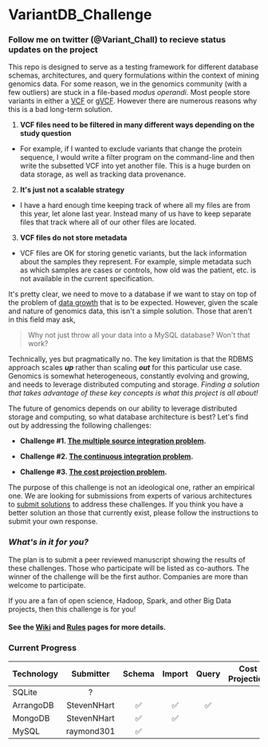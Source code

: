 # VariantDB_Challenge

### Follow me on twitter (@Variant_Chall) to recieve status updates on the project 

This repo is designed to serve as a testing framework for different database schemas, architectures, and query formulations within the context of mining genomics data.  For some reason, we in the genomics community (with a few outliers) are stuck in a file-based *modus operandi*.  Most people store variants in either a [VCF](http://samtools.github.io/hts-specs/VCFv4.2.pdf) or [gVCF](http://gatkforums.broadinstitute.org/firecloud/discussion/4017/what-is-a-gvcf-and-how-is-it-different-from-a-regular-vcf).  However there are numerous reasons why this is a bad long-term solution.

1. __VCF files need to be filtered in many different ways depending on the study question__
  - For example, if I wanted to exclude variants that change the protein sequence, I would write a filter program on the command-line and then write the subsetted VCF into yet another file.  This is a huge burden on data storage, as well as tracking data provenance.
2. __It's just not a scalable strategy__
  - I have a hard enough time keeping track of where all my files are from this year, let alone last year.  Instead many of us have to keep separate files that track where all of our other files are located.
3. __VCF files do not store metadata__
  - VCF files are OK for storing genetic variants, but the lack information about the samples they represent.  For example, simple metadata such as which samples are cases or controls, how old was the patient, etc. is not available in the current specification.
 
It's pretty clear, we need to move to a database if we want to stay on top of the problem of [data growth](http://journals.plos.org/plosbiology/article?id=10.1371/journal.pbio.1002195) that is to be expected.  However, given the scale and nature of genomics data, this isn't a simple solution.  Those that aren't in this field may ask, 

> Why not just throw all your data into a MySQL database?  Won't that work?

Technically, yes but pragmatically no. The key limitation is that the RDBMS approach scales __*up*__ rather than scaling __*out*__ for this particular use case.  Genomics is somewhat heterogeneous, constantly evolving and growing, and needs to leverage distributed computing and storage.   *Finding a solution that takes advantage of these key concepts is what this project is all about!*

The future of genomics depends on our ability to leverage distributed storage and computing, so what database architecture is best?  Let's find out by addressing the following challenges:

- __Challenge #1.  [The multiple source integration problem](https://github.com/Steven-N-Hart/VariantDB_Challenge/wiki#challenge-1-the-multiple-source-integration-problem).__

- __Challenge #2.  [The continuous integration problem](https://github.com/Steven-N-Hart/VariantDB_Challenge/wiki#challenge-2-the-continuous-integration-problem).__

- __Challenge #3.  [The cost projection problem](https://github.com/Steven-N-Hart/VariantDB_Challenge/wiki#challenge-3-the-cost-projection-problem).__

The purpose of this challenge is not an ideological one, rather an empirical one.  We are looking for submissions from experts of various architectures to [submit solutions](https://github.com/Steven-N-Hart/VariantDB_Challenge/wiki/Rules) to address these challenges.  If you think you have a better solution an those that currently exist, please follow the instructions to submit your own response.

### *What's in it for you?*

The plan is to submit a peer reviewed manuscript showing the results of these challenges.  Those who participate will be listed as co-authors.  The winner of the challenge will be the first author.  Companies are more than welcome to participate.

If you are a fan of open science, Hadoop, Spark, and other Big Data projects, then this challenge is for you!


#### See the [Wiki](https://github.com/Steven-N-Hart/VariantDB_Challenge/wiki) and [Rules](https://github.com/Steven-N-Hart/VariantDB_Challenge/wiki/Rules) pages for more details.



### Current Progress
 Technology | Submitter | Schema | Import | Query | Cost Projection 
------------ |:-------------:|:------------:|:-------------:|:------------:|:-------------:
 SQLite | ? | | | | 
 ArrangoDB | StevenNHart | :white_check_mark: | :white_check_mark: | :white_check_mark: | 
 MongoDB | StevenNHart | :white_check_mark: | :white_check_mark: | | 
 MySQL | raymond301 | :white_check_mark: |  | | 
